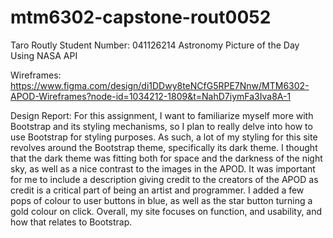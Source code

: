 # mtm6302-capstone-rout0052
Taro Routly
Student Number: 041126214
Astronomy Picture of the Day 
Using NASA API

Wireframes: https://www.figma.com/design/di1DDwy8teNCfG5RPE7Nnw/MTM6302-APOD-Wireframes?node-id=1034212-1809&t=NahD7iymFa3Iva8A-1

Design Report: For this assignment, I want to familiarize myself more with Bootstrap and its styling mechanisms, so I plan to really delve into how to use Bootstrap for styling purposes. As such, a lot of my styling for this site revolves around the Bootstrap theme, specifically its dark theme. I thought that the dark theme was fitting both for space and the darkness of the night sky, as well as a nice contrast to the images in the APOD. It was important for me to include a description giving credit to the creators of the APOD as credit is a critical part of being an artist and programmer. I added a few pops of colour to user buttons in blue, as well as the star button turning a gold colour on click. Overall, my site focuses on function, and usability, and how that relates to Bootstrap. 